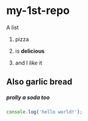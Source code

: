 # my-1st-repo

A list

1) pizza

1) is **delicious**

1) and I *like* it

## Also garlic bread

##### prolly a soda too

```js 
console.log('hello world!');






